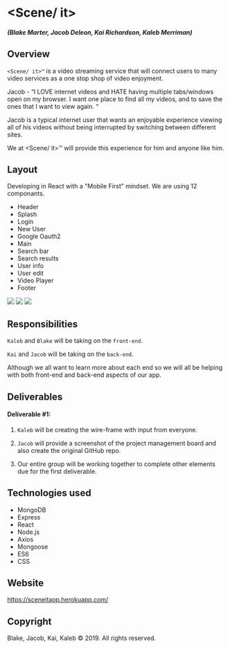 # <Scene/ it>

##### (Blake Marter, Jacob Deleon, Kai Richardson, Kaleb Merriman)

## Overview

`<Scene/ it>™` is a video streaming service that will connect users to many video services as a one stop shop of video enjoyment. 

Jacob -
“I LOVE internet videos and HATE having multiple tabs/windows open on my browser. I want one place to find all my videos, and to save the ones that I want to view again. “

Jacob is a typical internet user that wants an enjoyable experience viewing all of his videos without being interrupted by switching between different sites.

We at <Scene/ it>™ will provide this experience for him and anyone like him. 


## Layout

Developing in React with a "Mobile First" mindset. We are using 12 componants. 

* Header
* Splash
* Login
* New User
* Google Oauth2
* Main
* Search bar
* Search results
* User info
* User edit
* Video Player
* Footer

<image src='client\public\Images\Screenshot (31).png'>
<image src='client\public\Images\Screenshot (32).png'>
<image src='client\public\Images\Screenshot (33).png'>

## Responsibilities

`Kaleb` and `Blake` will be taking on the `front-end`.

`Kai` and `Jacob` will be taking on the `back-end`.

Although we all want to learn more about each end so we will all be helping with both front-end and back-end aspects of our app.

## Deliverables

#### Deliverable #1: 

1. `Kaleb` will be creating the wire-frame with input from everyone.

2. `Jacob` will provide a screenshot of the project management board and also create the original GitHub repo.

3. Our entire group will be working together to complete other elements due for the first deliverable.

## Technologies used

* MongoDB
* Express
* React
* Node.js
* Axios
* Mongoose
* ES6
* CSS

## Website

https://sceneitapp.herokuapp.com/

## Copyright

Blake, Jacob, Kai, Kaleb © 2019.  All rights reserved.
